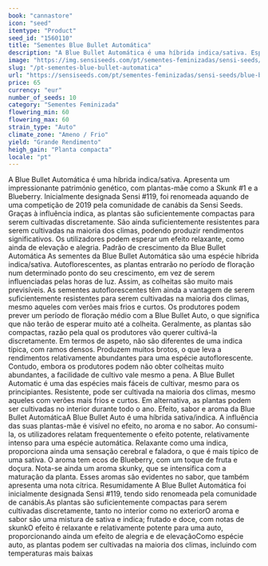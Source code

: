 ```yaml
---
book: "cannastore"
icon: "seed"
itemtype: "Product"
seed_id: "1560110"
title: "Sementes Blue Bullet Automática"
description: "A Blue Bullet Automática é uma híbrida indica/sativa. Espécie compacta que oferece bons rendimentos. Efeito potente, relaxante e de alegria."
image: "https://img.sensiseeds.com/pt/sementes-feminizadas/sensi-seeds/blue-bullet-automática-image.png"
slug: "/pt-sementes-blue-bullet-automatica"
url: "https://sensiseeds.com/pt/sementes-feminizadas/sensi-seeds/blue-bullet-automática?a_aid=cannastore"
price: 65
currency: "eur"
number_of_seeds: 10
category: "Sementes Feminizada"
flowering_min: 60
flowering_max: 60
strain_type: "Auto"
climate_zone: "Ameno / Frio"
yield: "Grande Rendimento"
heigh_gain: "Planta compacta"
locale: "pt"
---
```

A Blue Bullet Automática é uma híbrida indica/sativa. Apresenta um impressionante património genético, com plantas-mãe como a Skunk #1 e a Blueberry. Inicialmente designada Sensi #119, foi renomeada aquando de uma competição de 2019 pela comunidade de canábis da Sensi Seeds. Graças à influência indica, as plantas são suficientemente compactas para serem cultivadas discretamente. São ainda suficientemente resistentes para serem cultivadas na maioria dos climas, podendo produzir rendimentos significativos. Os utilizadores podem esperar um efeito relaxante, como ainda de elevação e alegria. Padrão de crescimento da Blue Bullet Automática As sementes da Blue Bullet Automática são uma espécie híbrida indica/sativa. Autoflorescentes, as plantas entrarão no período de floração num determinado ponto do seu crescimento, em vez de serem influenciadas pelas horas de luz. Assim, as colheitas são muito mais previsíveis. As sementes autoflorescentes têm ainda a vantagem de serem suficientemente resistentes para serem cultivadas na maioria dos climas, mesmo aqueles com verões mais frios e curtos. Os produtores podem prever um período de floração médio com a Blue Bullet Auto, o que significa que não terão de esperar muito até a colheita. Geralmente, as plantas são compactas, razão pela qual os produtores vão querer cultivá-la discretamente. Em termos de aspeto, não são diferentes de uma indica típica, com ramos densos. Produzem muitos brotos, o que leva a rendimentos relativamente abundantes para uma espécie autoflorescente. Contudo, embora os produtores podem não obter colheitas muito abundantes, a facilidade de cultivo vale mesmo a pena. A Blue Bullet Automatic é uma das espécies mais fáceis de cultivar, mesmo para os principiantes. Resistente, pode ser cultivada na maioria dos climas, mesmo aqueles com verões mais frios e curtos. Em alternativa, as plantas podem ser cultivadas no interior durante todo o ano. Efeito, sabor e aroma da Blue Bullet AutomáticaA Blue Bullet Auto é uma híbrida sativa/indica. A influência das suas plantas-mãe é visível no efeito, no aroma e no sabor. Ao consumi-la, os utilizadores relatam frequentemente o efeito potente, relativamente intenso para uma espécie automática. Relaxante como uma indica, proporciona ainda uma sensação cerebral e faladora, o que é mais típico de uma sativa. O aroma tem ecos de Blueberry, com um toque de fruta e doçura. Nota-se ainda um aroma skunky, que se intensifica com a maturação da planta. Esses aromas são evidentes no sabor, que também apresenta uma nota cítrica. Resumidamente A Blue Bullet Automática foi inicialmente designada Sensi #119, tendo sido renomeada pela comunidade de canábis.As plantas são suficientemente compactas para serem cultivadas discretamente, tanto no interior como no exteriorO aroma e sabor são uma mistura de sativa e indica; frutado e doce, com notas de skunkO efeito é relaxante e relativamente potente para uma auto, proporcionando ainda um efeito de alegria e de elevaçãoComo espécie auto, as plantas podem ser cultivadas na maioria dos climas, incluindo com temperaturas mais baixas
